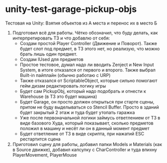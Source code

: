 # unity-test-garage-pickup-objs
Тестовая на Unity: Взятия объектов из А места и перенос их в место Б

1. Подготовил всё для работы. Чётко обозначил, что буду делать, как интерпретировать ТЗ и что добавлю от себя:
	* Создам простой Player Controller (Движение и Поворот). Также будет слот под предмет, в ТЗ этого нет, но реализую, что можно брать лишь один предмет. 
	* Создам IUsed для предметов
	* Простое тестовое, думал надо ли вводить Zenject и New Input System, в итоге отказался от первого и второго. Также выбрал Built-in пайплайн (обычно работаю с URP)
	* Также отказался от ScriptableObject, которые сильно помогают гейм дизам редактировать логику игры
	* Будет сам PickupObj, который надо подобрать и отнести к Warehouse (в ТЗ это будет машина)
	* Будет Garage, он просто должен открыться при старте сцены, притом не буду выделываться со Stencil Buffer. Просто в зданий будет закрытый 2 этаж и туда будет утопать гаражка
	* Уже после первоначальной логики займусь ответлением от ТЗ в виде базового Худа, который показывает, сколько предметов положил в машину и несёт ли он в данный момент предмет
	* Будет ответление от ТЗ в виде скрипта, при нажатий ESC рестартится сцена
2. Приготовил сцену для работы, добавил папки Models и Materials (как в Source движке), добавил капсулку с CharController и туда впихну PlayerMovement, PlayerMouse